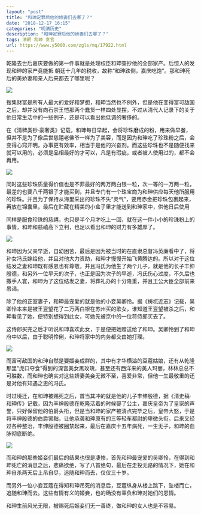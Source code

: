 ```yaml
---
layout: "post"
title: "和珅定罪后他的娇妻们去哪了？"
date: "2018-12-17 16:15"
categories: "明清历史"
description: "和珅定罪后他的娇妻们去哪了？"
tags: 清朝 和珅 贪官
url: https://www.y5000.com/zgls/mq/17922.html
---
```






乾隆去世后嘉庆要做的第一件事就是处理权臣和珅查抄他的全部家产。后惊人的发现和珅的家产竟能抵
朝廷十几年的税收，故称“和珅跌倒，嘉庆吃饱”。那和珅死后的美娇妻和亲人后来都去了哪里呢？

![](https://img.y5000.com/uploads/allimg/170327/8-1F32G03303407.jpg)

搜集财富是所有人最大的爱好和梦想，和珅当然也不例外，但是他在变得富可敌国之后，却并没有向石崇王恺那两个蠢货一样四处显摆。不过从清代人记录下的关于他日常生活中的一些例子，还是可以看出他低调的奢侈的。

在《清稗类钞·豪奢类》记载，和珅每日早起，会将珍珠磨成的粉，用来做早餐，但并不是为了像后世慈禧老佛爷一样为了美容，而是因为和珅吃了珍珠粉之后，会变得心窍开明，办事更有效率，相当于是他的兴奋剂。而这些珍珠也不是随便找来就可以用的，必须是品相最好的才可以，凡是有瑕疵，或者被人使用过的，都不会再用。

![](https://img.y5000.com/uploads/allimg/170327/8-1F32G0325B26.jpg)

同时这些珍珠质量得价值也是不菲最好的两万两白银一粒，次一等的一万两一粒，最差的也要八千两银子才能买到，并且专门有一个珠宝商为和珅供应每天他所服用的珍珠。并且为了保持从海里采出的珍珠不失“灵气”，要用赤金把珍珠包裹起来，再放在锦囊里，最后在贮藏在精美的小盒子里才能送到和珅家中，供他日后使用

同样是服食珍珠的慈禧，也只是半个月才吃上一回，就在这一件小小的珍珠粉上的事情，和珅和慈禧高下立判，也足以看出和珅的财力有多雄厚了。

![](https://img.y5000.com/uploads/allimg/170327/103Q41147-0.jpg)

和珅因为父亲早逝，自幼困苦，最后是因为被当时的在直隶总督冯英廉看中了，将孙女冯氏嫁给他，并且对他大力资助，和珅才慢慢开始飞黄腾达的。所以对于这位结发之妻和珅既有感恩也有尊敬，并且冯氏为他生了两个儿子，就是他的长子丰绅殷德，和另外一位早夭的次子，也正是因为次子的早逝，冯氏伤心过度，不久后也撒手人寰，和珅为了这位结发之妻，将葬礼办的十分隆重，并且王公大臣全部前来吊谒。

除了他的正室妻子，和珅最宠爱的就是他的小妾吴卿怜。据《梼杌近志》记载，吴卿怜本来是被王亶望花了二万两白银在苏州买的歌女，谁知道王亶望被杀之后，和珅看见了她，便特别想得到此女，可她先被京中的一位蒋侍郎买去了。

这侍郎买完之后才听说和珅喜欢此女，于是便把她赠送给了和珅。吴卿怜到了和珅府中以后，由于聪明伶俐，和珅将家中的内务都交由她打理。

![](https://img.y5000.com/uploads/allimg/170327/8-1F32G03244Q1.jpg)

而富可敌国的和珅自然是要姬妾成群的，其中有才华横溢的豆蔻姑娘，还有从乾隆那里“虎口夺食”得到的深宫美女黑玫瑰，甚至还有西洋来的美人玛丽，林林总总不可胜数，而和珅也确实对这些娇妻美妾无微不至，喜爱非常，但他一生最敬重的还是对他有知遇之恩的冯氏。

时过境迁，在和珅被赐死之后，首当其冲的就是他的儿子丰绅殷德，据《清史稿·和珅传》记载，因为丰绅殷德在乾隆活着的时候娶了公主，嘉庆皇帝为了皇家的声誉，只好保留他的伯爵头衔，但是当和珅的家产被清点完毕之后，皇帝大怒，于是将丰绅殷德的伯爵罢黜，让他承袭和珅原有的三等轻车都尉的卑微头衔。后来又经过各种整治，丰绅殷德被圈禁起来，最后在嘉庆十五年病死，一生无子，和珅的血脉彻底断绝。

![](https://img.y5000.com/uploads/allimg/170327/8-1F32G03230257.jpg)

而和珅的那些姬妾们最后的结果也很是凄惨，首先和珅最宠爱的吴卿怜，在得到和珅死亡的消息之后，悲痛欲绝，写了八首绝句，最后在走投无路的情况下，她在和珅自杀两天后上吊自尽，追随和珅而去，仅仅三十岁。

而另外一位小妾豆蔻在得知和珅吊死的消息后，豆蔻纵身从楼上跳下，坠楼而亡，追随和珅而去。这些有情有义的姬妾，也的确没有辜负和珅对她们的恩情。

和珅生前风光无限，被赐死后姬妾们无一善终，做和珅的女人也是不容易。

